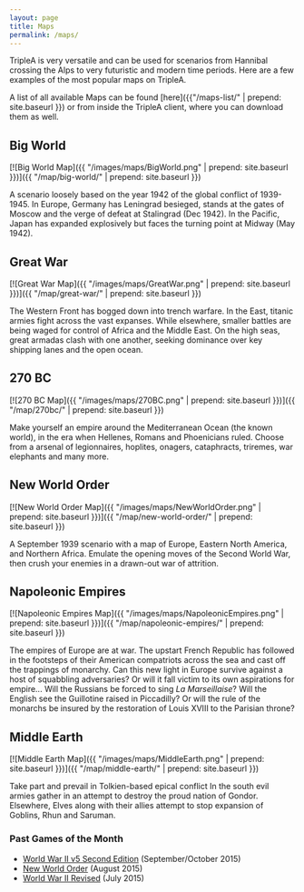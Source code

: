```yaml
---
layout: page
title: Maps
permalink: /maps/
---
```


TripleA is very versatile and can be used for scenarios from Hannibal crossing the Alps to very futuristic and modern time periods. Here are a few examples of the most popular maps on TripleA.

A list of all available Maps can be found [here]({{"/maps-list/" | prepend: site.baseurl }}) or from inside the TripleA client, where you can download them as well.

## Big World

[![Big World Map]({{ "/images/maps/BigWorld.png" | prepend: site.baseurl }})]({{ "/map/big-world/" | prepend: site.baseurl }})

A scenario loosely based on the year 1942 of the global conflict of 1939-1945. In Europe, Germany has Leningrad besieged, stands at the gates of Moscow and the verge of defeat at Stalingrad (Dec 1942). In the Pacific, Japan has expanded explosively but faces the turning point at Midway (May 1942).

## Great War

[![Great War Map]({{ "/images/maps/GreatWar.png" | prepend: site.baseurl }})]({{ "/map/great-war/" | prepend: site.baseurl }})

The Western Front has bogged down into trench warfare. In the East, titanic armies fight across the vast expanses. While elsewhere, smaller battles are being waged for control of Africa and the Middle East. On the high seas, great armadas clash with one another, seeking dominance over key shipping lanes and the open ocean.

## 270 BC

[![270 BC Map]({{ "/images/maps/270BC.png" | prepend: site.baseurl }})]({{ "/map/270bc/" | prepend: site.baseurl }})

Make yourself an empire around the Mediterranean Ocean (the known world), in the era when Hellenes, Romans and Phoenicians ruled. Choose from a arsenal of legionnaires, hoplites, onagers, cataphracts, triremes, war elephants and many more.

## New World Order

[![New World Order Map]({{ "/images/maps/NewWorldOrder.png" | prepend: site.baseurl }})]({{ "/map/new-world-order/" | prepend: site.baseurl }})

A September 1939 scenario with a map of Europe, Eastern North America, and Northern Africa. Emulate the opening moves of the Second World War, then crush your enemies in a drawn-out war of attrition.

## Napoleonic Empires

[![Napoleonic Empires Map]({{ "/images/maps/NapoleonicEmpires.png" | prepend: site.baseurl }})]({{ "/map/napoleonic-empires/" | prepend: site.baseurl }})

The empires of Europe are at war. The upstart French Republic has followed in the footsteps of their American compatriots across the sea and cast off the trappings of monarchy. Can this new light in Europe survive against a host of squabbling adversaries? Or will it fall victim to its own aspirations for empire... Will the Russians be forced to sing *La Marseillaise*? Will the English see the Guillotine raised in Piccadilly? Or will the rule of the monarchs be insured by the restoration of Louis XVIII to the Parisian throne?

## Middle Earth

[![Middle Earth Map]({{ "/images/maps/MiddleEarth.png" | prepend: site.baseurl }})]({{ "/map/middle-earth/" | prepend: site.baseurl }})

Take part and prevail in Tolkien-based epical conflict  In the south evil armies gather in an attempt to destroy the proud nation of Gondor. Elsewhere, Elves along with their allies attempt to stop expansion of Goblins, Rhun and Saruman.

### Past Games of the Month
* [World War II v5 Second Edition](http://tripleadev.1671093.n2.nabble.com/Game-of-the-month-3-td7589447.html) (September/October 2015)
* [New World Order](http://tripleadev.1671093.n2.nabble.com/Game-of-the-Month-2-td7588951.html) (August 2015)
* [World War II Revised](http://tripleadev.1671093.n2.nabble.com/Game-of-the-Month-1-td7588663.html) (July 2015)
